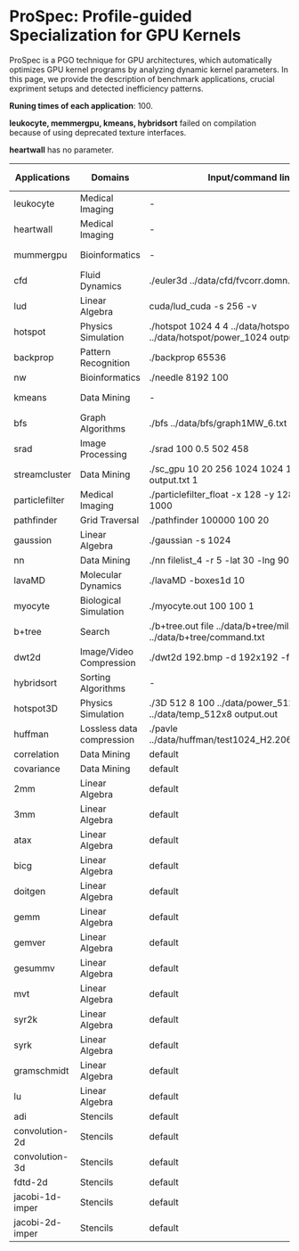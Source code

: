 # ProSpec: Profile-guided Specialization for GPU Kernels

ProSpec is a PGO technique for GPU architectures, which automatically optimizes GPU kernel programs by analyzing dynamic kernel parameters. In this page, we provide the description of benchmark applications, crucial expriment setups and detected inefficiency patterns.

**Runing times of each application**: 100.

**leukocyte, memmergpu, kmeans, hybridsort** failed on compilation because of using deprecated texture interfaces.

**heartwall** has no parameter.

| Applications     | Domains                | Input/command line                                                   | #kernels | description | fast division | foldable expression | static branch | fixed loop | redundant load | redundant store |
|------------------|------------------------|-----------------------------------------------------------------------|----------|-------------|----------------|---------------------|---------------|------------|----------------|-----------------|
| leukocyte        | Medical Imaging        | -                                                                     | -        | compile failed | -              | -                   | -             | -          | -              | -               |
| heartwall        | Medical Imaging        | -                                                                     | -        | no parameter | -              | -                   | -             | -          | -              | -               |
| mummergpu        | Bioinformatics         | -                                                                     | -        | compile failed | -              | -                   | -             | -          | -              | -               |
| cfd              | Fluid Dynamics         | ./euler3d ../data/cfd/fvcorr.domn.097K                                | 4        | -           | -              | √                   | -             | -          | -              | -               |
| lud              | Linear Algebra         | cuda/lud_cuda -s 256 -v                                               | 3        | -           | -              | -                   | -             | -          | -              | -               |
| hotspot          | Physics Simulation     | ./hotspot 1024 4 4 ../data/hotspot/temp_1024 ../data/hotspot/power_1024 output.out | 1        | -           | √              | √                   | √             | √          | -              | -               |
| backprop         | Pattern Recognition    | ./backprop 65536                                                      | 2        | -           | -              | √                   | -             | -          | √              | -               |
| nw               | Bioinformatics         | ./needle 8192 100                                                     | 2        | -           | √              | -                   | -             | -          | -              | -               |
| kmeans           | Data Mining            | -                                                                     | -        | compile failed | -              | -                   | -             | -          | -              | -               |
| bfs              | Graph Algorithms       | ./bfs ../data/bfs/graph1MW_6.txt                                      | 2        | -           | -              | -                   | -             | -          | -              | -               |
| srad             | Image Processing       | ./srad 100 0.5 502 458                                                | 6        | -           | √              | √                   | -             | -          | -              | -               |
| streamcluster    | Data Mining            | ./sc_gpu 10 20 256 1024 1024 1000 none output.txt 1                   | 1        | -           | -              | -                   | -             | -          | -              | -               |
| particlefilter   | Medical Imaging        | ./particlefilter_float -x 128 -y 128 -z 10 -np 1000                   | 4        | -           | √              | √                   | -             | √          | -              | -               |
| pathfinder       | Grid Traversal         | ./pathfinder 100000 100 20                                            | 1        | -           | -              | -                   | -             | -          | -              | -               |
| gaussion         | Linear Algebra         | ./gaussian -s 1024                                                    | 2        | -           | -              | -                   | -             | -          | -              | -               |
| nn               | Data Mining            | ./nn filelist_4 -r 5 -lat 30 -lng 90                                  | 1        | -           | -              | -                   | -             | -          | -              | -               |
| lavaMD           | Molecular Dynamics     | ./lavaMD -boxes1d 10                                                  | 1        | -           | -              | -                   | -             | -          | -              | -               |
| myocyte          | Biological Simulation  | ./myocyte.out 100 100 1                                               | 1        | -           | √              | √                   | √             | √          | -              | -               |
| b+tree           | Search                 | ./b+tree.out file ../data/b+tree/mil.txt command ../data/b+tree/command.txt | 2    | -           | -              | -                   | -             | -          | -              | -               |
| dwt2d            | Image/Video Compression| ./dwt2d 192.bmp -d 192x192 -f -5 -l 3                                 | 4        | -           | -              | -                   | -             | -          | -              | -               |
| hybridsort       | Sorting Algorithms     | -                                                                     | -        | compile failed | -              | -                   | -             | -          | -              | -               |
| hotspot3D        | Physics Simulation     | ./3D 512 8 100 ../data/power_512x8 ../data/temp_512x8 output.out      | 1        | -           | √              | √                   | -             | √          | -              | -               |
| huffman          | Lossless data compression | ./pavle ../data/huffman/test1024_H2.206587175259.in                 | 6        | -           | -              | -                   | -             | -          | -              | -               |
| correlation      | Data Mining            | default                                                               | 4        | -           | √              | -                   | -             | -          | -              | √               |
| covariance       | Data Mining            | default                                                               | 3        | -           | -              | -                   | -             | -          | -              | √               |
| 2mm              | Linear Algebra         | default                                                               | 2        | -           | -              | -                   | -             | -          | -              | √               |
| 3mm              | Linear Algebra         | default                                                               | 3        | -           | -              | -                   | -             | -          | -              | √               |
| atax             | Linear Algebra         | default                                                               | 3        | -           | -              | -                   | -             | -          | -              | √               |
| bicg             | Linear Algebra         | default                                                               | 2        | -           | -              | -                   | -             | -          | -              | √               |
| doitgen          | Linear Algebra         | default                                                               | 2        | -           | √              | -                   | √             | -          | -              | -               |
| gemm             | Linear Algebra         | default                                                               | 1        | -           | -              | -                   | -             | -          | -              | √               |
| gemver           | Linear Algebra         | default                                                               | 3        | -           | -              | -                   | -             | -          | -              | √               |
| gesummv          | Linear Algebra         | default                                                               | 1        | -           | -              | -                   | -             | -          | -              | √               |
| mvt              | Linear Algebra         | default                                                               | 2        | -           | -              | -                   | -             | -          | -              | √               |
| syr2k            | Linear Algebra         | default                                                               | 1        | -           | -              | -                   | -             | -          | -              | √               |
| syrk             | Linear Algebra         | default                                                               | 1        | -           | -              | -                   | -             | -          | -              | √               |
| gramschmidt      | Linear Algebra         | default                                                               | 3        | -           | -              | -                   | -             | -          | -              | -               |
| lu               | Linear Algebra         | default                                                               | 2        | -           | -              | -                   | -             | -          | -              | -               |
| adi              | Stencils               | default                                                               | 6        | -           | √              | -                   | √             | -          | -              | -               |
| convolution-2d   | Stencils               | default                                                               | 1        | -           | -              | -                   | -             | -          | -              | -               |
| convolution-3d   | Stencils               | default                                                               | 1        | -           | -              | -                   | -             | -          | -              | -               |
| fdtd-2d          | Stencils               | default                                                               | 3        | -           | -              | -                   | -             | -          | -              | -               |
| jacobi-1d-imper  | Stencils               | default                                                               | 2        | -           | -              | -                   | -             | -          | -              | -               |
| jacobi-2d-imper  | Stencils               | default                                                               | 2        | -           | -              | -                   | -             | -          | -              | -               |
